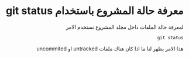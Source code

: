 <div dir="rtl">

# معرفة حالة المشروع باستخدام git status


لمعرفة حالة الملفات داخل مجلد المشروع نستخدم الامر 

```
git status
```

هذا الامر يظهر لنا ما اذا كان هناك ملفات untracked او uncommited 



</div>

